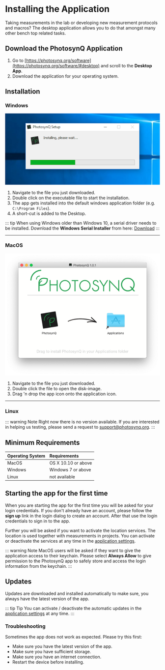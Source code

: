 # Installing the Application

Taking measurements in the lab or developing new measurement protocols and macros? The desktop application allows you to do that amongst many other bench top related tasks.

## Download the PhotosynQ Application

1. Go to [https://photosynq.org/software](https://photosynq.org/software/#desktop) and scroll to the **Desktop App**.
2. Download the application for your operating system.

## Installation

### Windows

![Installation of the Application with the one-click installer (Windows)](./images/install-application-win.png)

1. Navigate to the file you just downloaded.
2. Double click on the executable file to start the installation.
3. The app gets installed into the default windows application folder (e.g. `C:\Program Files`).
4. A short-cut is added to the Desktop.

::: tip
When using Windows older than Windows 10, a serial driver needs to be installed. Download the **Windows Serial Installer** from here: [Download](https://www.pjrc.com/teensy/serial_install.exe)
:::

***

### MacOS

![Installation of the Application from the Disk-Image (MacOS)](./images/install-application-mac.png)

1. Navigate to the file you just downloaded.
2. Double click the file to open the disk-image.
3. Drag 'n drop the app icon onto the application icon.

***

### Linux

::: warning Note
Right now there is no version available. If you are interested in helping us testing, please send a request to <support@photosynq.org>.
:::

## Minimum Requirements

| Operating System |    Requirements     |
| :--------------- | :------------------ |
| MacOS            | OS X 10.10 or above |
| Windows          | Windows 7 or above  |
| Linux            | not available       |

## Starting the app for the first time

When you are starting the app for the first time you will be asked for your login credentials. If you don't already have an account, please follow the **sign up** link in the login dialog to create an account. After that use the login credentials to sign in to the app.

Further you will be asked if you want to activate the location services. The location is used together with measurements in projects. You can activate or deactivate the services at any time in the [application settings].

::: warning Note
MacOS users will be asked if they want to give the application access to their keychain. Please select **Always Allow** to give permission to the PhotosynQ app to safely store and access the login information from the keychain.
:::

## Updates

Updates are downloaded and installed automatically to make sure, you always have the latest version of the app.

::: tip Tip
You can activate / deactivate the automatic updates in the [application settings] at any time.
:::

### Troubleshooting

Sometimes the app does not work as expected. Please try this first:

- Make sure you have the latest version of the app.
- Make sure you have sufficient storage.
- Make sure you have an internet connection.
- Restart the device before installing.

[application settings]: ./settings.md
